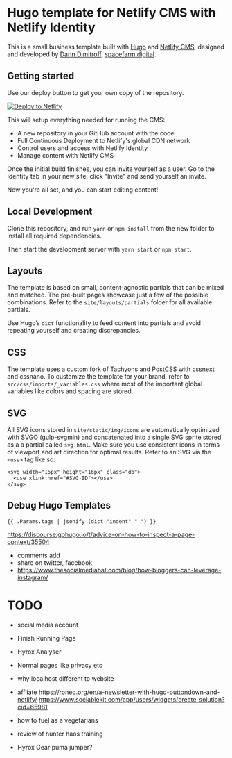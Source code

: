 # Hugo template for Netlify CMS with Netlify Identity

This is a small business template built with [Hugo](https://gohugo.io) and [Netlify CMS](https://github.com/netlify/netlify-cms), designed and developed by [Darin Dimitroff](https://twitter.com/deezel), [spacefarm.digital](https://www.spacefarm.digital).

## Getting started

Use our deploy button to get your own copy of the repository. 

[![Deploy to Netlify](https://www.netlify.com/img/deploy/button.svg)](https://app.netlify.com/start/deploy?repository=https://github.com/netlify-templates/one-click-hugo-cms&stack=cms)

This will setup everything needed for running the CMS:

* A new repository in your GitHub account with the code
* Full Continuous Deployment to Netlify's global CDN network
* Control users and access with Netlify Identity
* Manage content with Netlify CMS

Once the initial build finishes, you can invite yourself as a user. Go to the Identity tab in your new site, click "Invite" and send yourself an invite.

Now you're all set, and you can start editing content!

## Local Development

Clone this repository, and run `yarn` or `npm install` from the new folder to install all required dependencies.

Then start the development server with `yarn start` or `npm start`.

## Layouts

The template is based on small, content-agnostic partials that can be mixed and matched. The pre-built pages showcase just a few of the possible combinations. Refer to the `site/layouts/partials` folder for all available partials.

Use Hugo’s `dict` functionality to feed content into partials and avoid repeating yourself and creating discrepancies.

## CSS

The template uses a custom fork of Tachyons and PostCSS with cssnext and cssnano. To customize the template for your brand, refer to `src/css/imports/_variables.css` where most of the important global variables like colors and spacing are stored.

## SVG

All SVG icons stored in `site/static/img/icons` are automatically optimized with SVGO (gulp-svgmin) and concatenated into a single SVG sprite stored as a a partial called `svg.html`. Make sure you use consistent icons in terms of viewport and art direction for optimal results. Refer to an SVG via the `<use>` tag like so:

```
<svg width="16px" height="16px" class="db">
  <use xlink:href="#SVG-ID"></use>
</svg>
```



## Debug Hugo Templates

	{{ .Params.tags | jsonify (dict "indent" " ") }}
  https://discourse.gohugo.io/t/advice-on-how-to-inspect-a-page-context/35504


  - comments add 
  - share on twitter, facebook
  - https://www.thesocialmediahat.com/blog/how-bloggers-can-leverage-instagram/



# TODO
 - social media account
 - Finish Running Page
 - Hyrox Analyser 
 - Normal pages like privacy etc 
 - why localhost different to website 
 - affliate 
 https://roneo.org/en/a-newsletter-with-hugo-buttondown-and-netlify/
 https://www.sociablekit.com/app/users/widgets/create_solution?cid=65981


 - how to fuel as a vegetarians
 - review of hunter haos training 
 - Hyrox Gear puma jumper?

 